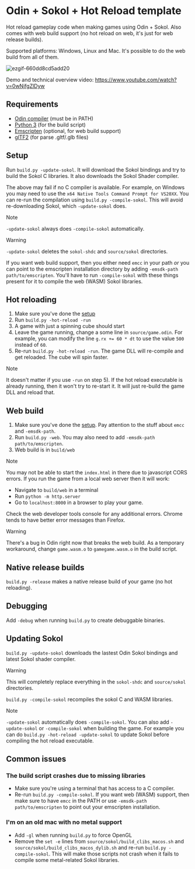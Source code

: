 # Odin + Sokol + Hot Reload template

Hot reload gameplay code when making games using Odin + Sokol. Also comes with web build support (no hot reload on web, it's just for web release builds).

Supported platforms: Windows, Linux and Mac. It's possible to do the web build from all of them.

![ezgif-660dd8cd5add20](https://github.com/user-attachments/assets/676b48f0-74e3-4ffa-9098-a9956510aacb)

Demo and technical overview video: https://www.youtube.com/watch?v=0wNjfgZlDyw

## Requirements

- [Odin compiler](https://odin-lang.org/) (must be in PATH)
- [Python 3](https://www.python.org/) (for the build script)
- [Emscripten](https://emscripten.org/) (optional, for web build support)
- [glTF2](https://github.com/Pawel82S/glTF2/tree/master) (for parse .gltf/.glb files)

## Setup

Run `build.py -update-sokol`. It will download the Sokol bindings and try to build the Sokol C libraries. It also downloads the Sokol Shader compiler.

The above may fail if no C compiler is available. For example, on Windows you may need to use the `x64 Native Tools Command Prompt for VS20XX`. You can re-run the compilation using `build.py -compile-sokol`. This will avoid re-downloading Sokol, which `-update-sokol` does.

> [!NOTE]
> `-update-sokol` always does `-compile-sokol` automatically.

> [!WARNING]
> `-update-sokol` deletes the `sokol-shdc` and `source/sokol` directories.

If you want web build support, then you either need `emcc` in your path _or_ you can point to the emscripten installation directory by adding `-emsdk-path path/to/emscripten`. You'll have to run `-compile-sokol` with these things present for it to compile the web (WASM) Sokol libraries.

## Hot reloading

1. Make sure you've done the [setup](#setup)
2. Run `build.py -hot-reload -run`
3. A game with just a spinning cube should start
4. Leave the game running, change a some line in `source/game.odin`. For example, you can modify the line `g.rx += 60 * dt` to use the value `500` instead of `60`.
5. Re-run `build.py -hot-reload -run`. The game DLL will re-compile and get reloaded. The cube will spin faster.

> [!NOTE]
> It doesn't matter if you use `-run` on step 5). If the hot reload executable is already running, then it won't try to re-start it. It will just re-build the game DLL and reload that.

## Web build

1. Make sure you've done the [setup](#setup). Pay attention to the stuff about `emcc` and `-emsdk-path`.
2. Run `build.py -web`. You may also need to add `-emsdk-path path/to/emscripten`.
3. Web build is in `build/web`

> [!NOTE]
> You may not be able to start the `index.html` in there due to javascript CORS errors. If you run the game from a local web server then it will work:
> - Navigate to `build/web` in a terminal
> - Run `python -m http.server`
> - Go to `localhost:8000` in a browser to play your game.

Check the web developer tools console for any additional errors. Chrome tends to have better error messages than Firefox.

> [!WARNING]
> There's a bug in Odin right now that breaks the web build. As a temporary workaround, change `game.wasm.o` to `gamegame.wasm.o` in the build script.

## Native release builds

`build.py -release` makes a native release build of your game (no hot reloading).

## Debugging

Add `-debug` when running `build.py` to create debuggable binaries.

## Updating Sokol

`build.py -update-sokol` downloads the lastest Odin Sokol bindings and latest Sokol shader compiler.

> [!WARNING]
> This will completely replace everything in the `sokol-shdc` and `source/sokol` directories.

`build.py -compile-sokol` recompiles the sokol C and WASM libraries.

> [!NOTE]
> `-update-sokol` automatically does `-compile-sokol`.
> You can also add `-update-sokol` or `-compile-sokol` when building the game. For example you can do `build.py -hot-reload -update-sokol` to update Sokol before compiling the hot reload executable.

## Common issues

### The build script crashes due to missing libraries

- Make sure you're using a terminal that has access to a C compiler.
- Re-run `build.py -compile-sokol`. If you want web (WASM) support, then make sure to have `emcc` in the PATH or use `-emsdk-path path/to/emscripten` to point out your emscripten installation.

### I'm on an old mac with no metal support

- Add `-gl` when running `build.py` to force OpenGL
- Remove the `set -e` lines from `source/sokol/build_clibs_macos.sh` and `source/sokol/build_clibs_macos_dylib.sh` and re-run `build.py -compile-sokol`. This will make those scripts not crash when it fails to compile some metal-related Sokol libraries.
